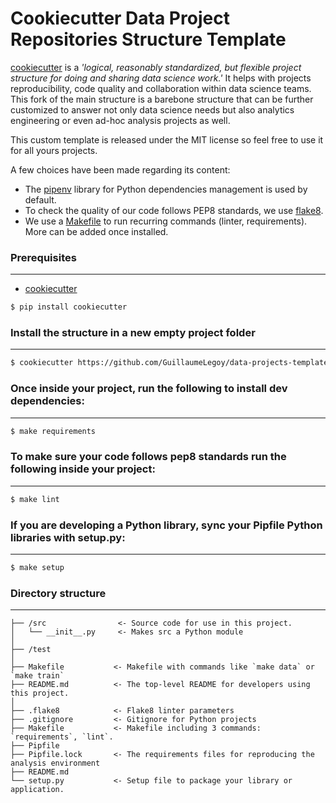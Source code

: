 Cookiecutter Data Project Repositories Structure Template
==============================
[cookiecutter](https://cookiecutter.readthedocs.io/en/latest/installation.html) is a _'logical, reasonably standardized, but flexible project structure for doing and sharing data science work.'_
It helps with projects reproducibility, code quality and collaboration within data science teams. This fork of the main structure is a barebone structure that can be further customized to answer not only data science
needs but also analytics engineering or even ad-hoc analysis projects as well.

This custom template is released under the MIT license so feel free to use it for all yours projects.

A few choices have been made regarding its content:
* The [pipenv](https://pipenv.readthedocs.io/en/latest/) library for Python dependencies management is used by default.
* To check the quality of our code follows PEP8 standards, we use [flake8](https://pypi.org/project/flake8/).
* We use a [Makefile](https://en.wikipedia.org/wiki/Makefile) to run recurring commands (linter, requirements). More can be added once installed.


### Prerequisites
------------
  - [cookiecutter](https://cookiecutter.readthedocs.io/en/latest/installation.html)
  ```bash
  $ pip install cookiecutter
  ```


### Install the structure in a new empty project folder
------------
```bash
$ cookiecutter https://github.com/GuillaumeLegoy/data-projects-template.git
```


### Once inside your project, run the following to install dev dependencies:
------------
```bash
$ make requirements
```


### To make sure your code follows pep8 standards run the following inside your project:
------------
```bash
$ make lint
```

### If you are developing a Python library, sync your Pipfile Python libraries with setup.py:
------------
```bash
$ make setup
```


### Directory structure
------------
```
├── /src                <- Source code for use in this project.
│   └── __init__.py     <- Makes src a Python module
│
├── /test
│
├── Makefile           <- Makefile with commands like `make data` or `make train`
├── README.md          <- The top-level README for developers using this project.
│
├── .flake8            <- Flake8 linter parameters
├── .gitignore         <- Gitignore for Python projects
├── Makefile           <- Makefile including 3 commands: `requirements`, `lint`.
├── Pipfile            
├── Pipfile.lock       <- The requirements files for reproducing the analysis environment
├── README.md
└── setup.py           <- Setup file to package your library or application.
```

